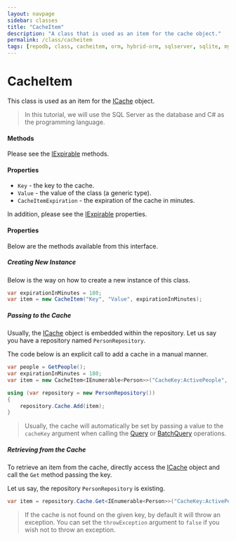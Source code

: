 ```yaml
---
layout: navpage
sidebar: classes
title: "CacheItem"
description: "A class that is used as an item for the cache object."
permalink: /class/cacheitem
tags: [repodb, class, cacheitem, orm, hybrid-orm, sqlserver, sqlite, mysql, postgresql]
---
```


# CacheItem

This class is used as an item for the [ICache](/interface/icache) object.

> In this tutorial, we will use the SQL Server as the database and C# as the programming language.

#### Methods

Please see the [IExpirable](/interface/iexpirable) methods.

#### Properties

- `Key` - the key to the cache.
- `Value` - the value of the class (a generic type).
- `CacheItemExpiration` - the expiration of the cache in minutes.

In addition, please see the [IExpirable](/interface/iexpirable) properties.

#### Properties

Below are the methods available from this interface.


##### Creating New Instance

Below is the way on how to create a new instance of this class.

```csharp
var expirationInMinutes = 180;
var item = new CacheItem("Key", "Value", expirationInMinutes);
```

##### Passing to the Cache

Usually, the [ICache](/interface/icache) object is embedded within the repository. Let us say you have a repository named `PersonRepository`.

The code below is an explicit call to add a cache in a manual manner.

```csharp
var people = GetPeople();
var expirationInMinutes = 180;
var item = new CacheItem<IEnumerable<Person>>("CacheKey:ActivePeople", people, expirationInMinutes);

using (var repository = new PersonRepository())
{
    repository.Cache.Add(item);
}
```

> Usually, the cache will automatically be set by passing a value to the `cacheKey` argument when calling the [Query](/operation/query) or [BatchQuery](/operation/batchquery) operations.

##### Retrieving from the Cache

To retrieve an item from the cache, directly access the [ICache](/interface/icache) object and call the `Get` method passing the key.

Let us say, the repository `PersonRepository` is existing.

```csharp
var item = repository.Cache.Get<IEnumerable<Person>>("CacheKey:ActivePeople");
```

> If the cache is not found on the given key, by default it will throw an exception. You can set the `throwException` argument to `false` if you wish not to throw an exception.

